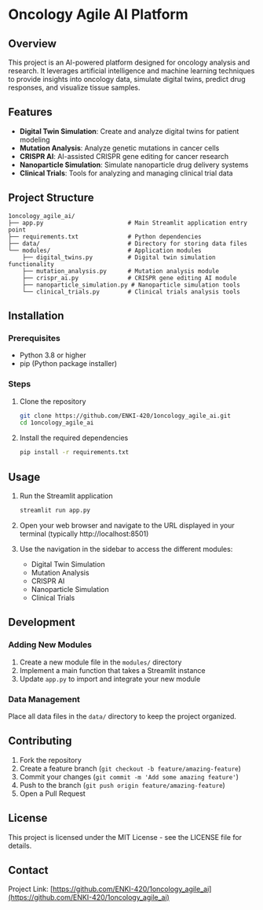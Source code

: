 # Oncology Agile AI Platform

## Overview

This project is an AI-powered platform designed for oncology analysis and research. It leverages artificial intelligence and machine learning techniques to provide insights into oncology data, simulate digital twins, predict drug responses, and visualize tissue samples.

## Features

- **Digital Twin Simulation**: Create and analyze digital twins for patient modeling
- **Mutation Analysis**: Analyze genetic mutations in cancer cells
- **CRISPR AI**: AI-assisted CRISPR gene editing for cancer research
- **Nanoparticle Simulation**: Simulate nanoparticle drug delivery systems
- **Clinical Trials**: Tools for analyzing and managing clinical trial data

## Project Structure

```
1oncology_agile_ai/
├── app.py                        # Main Streamlit application entry point
├── requirements.txt              # Python dependencies
├── data/                         # Directory for storing data files
└── modules/                      # Application modules
    ├── digital_twins.py          # Digital twin simulation functionality
    ├── mutation_analysis.py      # Mutation analysis module
    ├── crispr_ai.py              # CRISPR gene editing AI module
    ├── nanoparticle_simulation.py # Nanoparticle simulation tools
    └── clinical_trials.py        # Clinical trials analysis tools
```

## Installation

### Prerequisites

- Python 3.8 or higher
- pip (Python package installer)

### Steps

1. Clone the repository
   ```bash
   git clone https://github.com/ENKI-420/1oncology_agile_ai.git
   cd 1oncology_agile_ai
   ```

2. Install the required dependencies
   ```bash
   pip install -r requirements.txt
   ```

## Usage

1. Run the Streamlit application
   ```bash
   streamlit run app.py
   ```

2. Open your web browser and navigate to the URL displayed in your terminal (typically http://localhost:8501)

3. Use the navigation in the sidebar to access the different modules:
   - Digital Twin Simulation
   - Mutation Analysis
   - CRISPR AI
   - Nanoparticle Simulation
   - Clinical Trials

## Development

### Adding New Modules

1. Create a new module file in the `modules/` directory
2. Implement a main function that takes a Streamlit instance
3. Update `app.py` to import and integrate your new module

### Data Management

Place all data files in the `data/` directory to keep the project organized.

## Contributing

1. Fork the repository
2. Create a feature branch (`git checkout -b feature/amazing-feature`)
3. Commit your changes (`git commit -m 'Add some amazing feature'`)
4. Push to the branch (`git push origin feature/amazing-feature`)
5. Open a Pull Request

## License

This project is licensed under the MIT License - see the LICENSE file for details.

## Contact

Project Link: [https://github.com/ENKI-420/1oncology_agile_ai](https://github.com/ENKI-420/1oncology_agile_ai)

